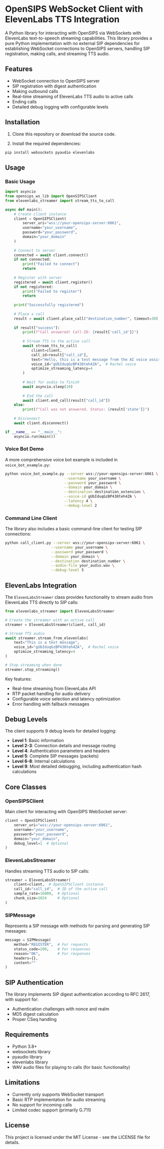# OpenSIPS WebSocket Client with ElevenLabs TTS Integration

A Python library for interacting with OpenSIPS via WebSockets with ElevenLabs text-to-speech streaming capabilities. This library provides a pure Python implementation with no external SIP dependencies for establishing WebSocket connections to OpenSIPS servers, handling SIP registration, making calls, and streaming TTS audio.

## Features

- WebSocket connection to OpenSIPS server
- SIP registration with digest authentication
- Making outbound calls
- Real-time streaming of ElevenLabs TTS audio to active calls
- Ending calls
- Detailed debug logging with configurable levels

## Installation

1. Clone this repository or download the source code.

2. Install the required dependencies:

```bash
pip install websockets pyaudio elevenlabs
```

## Usage

### Basic Usage

```python
import asyncio
from opensips_ws_lib import OpenSIPSClient
from elevenlabs_streamer import stream_tts_to_call

async def main():
    # Create client instance
    client = OpenSIPSClient(
        server_uri="wss://your-opensips-server:6061",
        username="your_username",
        password="your_password",
        domain="your_domain"
    )
    
    # Connect to server
    connected = await client.connect()
    if not connected:
        print("Failed to connect")
        return
    
    # Register with server
    registered = await client.register()
    if not registered:
        print("Failed to register")
        return
    
    print("Successfully registered")
    
    # Place a call
    result = await client.place_call("destination_number", timeout=30)
    
    if result["success"]:
        print(f"Call answered! Call-ID: {result['call_id']}")
        
        # Stream TTS to the active call
        await stream_tts_to_call(
            client=client,
            call_id=result["call_id"],
            text="Hello, this is a test message from the AI voice assistant. How are you today?",
            voice_id="gUbIduqGzBP438teh4ZA",  # Rachel voice
            optimize_streaming_latency=4
        )
        
        # Wait for audio to finish
        await asyncio.sleep(10)
        
        # End the call
        await client.end_call(result["call_id"])
    else:
        print(f"Call was not answered. Status: {result['state']}")
    
    # Disconnect
    await client.disconnect()

if __name__ == "__main__":
    asyncio.run(main())
```

### Voice Bot Demo

A more comprehensive voice bot example is included in `voice_bot_example.py`:

```bash
python voice_bot_example.py --server wss://your-opensips-server:6061 \
                           --username your_username \
                           --password your_password \
                           --domain your_domain \
                           --destination destination_extension \
                           --voice-id gUbIduqGzBP438teh4ZA \
                           --latency 4 \
                           --debug-level 2
```

### Command Line Client

The library also includes a basic command-line client for testing SIP connections:

```bash
python call_client.py --server wss://your-opensips-server:6061 \
                     --username your_username \
                     --password your_password \
                     --domain your_domain \
                     --destination destination_number \
                     --audio-file your_audio.wav \
                     --debug-level 5
```

## ElevenLabs Integration

The `ElevenLabsStreamer` class provides functionality to stream audio from ElevenLabs TTS directly to SIP calls:

```python
from elevenlabs_streamer import ElevenLabsStreamer

# Create the streamer with an active call
streamer = ElevenLabsStreamer(client, call_id)

# Stream TTS audio
await streamer.stream_from_elevenlabs(
    text="This is a test message",
    voice_id="gUbIduqGzBP438teh4ZA",  # Rachel voice
    optimize_streaming_latency=4
)

# Stop streaming when done
streamer.stop_streaming()
```

Key features:
- Real-time streaming from ElevenLabs API
- RTP packet handling for audio delivery
- Configurable voice selection and latency optimization
- Error handling with fallback messages

## Debug Levels

The client supports 9 debug levels for detailed logging:

- **Level 1**: Basic information
- **Level 2-3**: Connection details and message routing
- **Level 4**: Authentication parameters and headers
- **Level 5**: Complete SIP messages (packets)
- **Level 6-8**: Internal calculations
- **Level 9**: Most detailed debugging, including authentication hash calculations

## Core Classes

### OpenSIPSClient

Main client for interacting with OpenSIPS WebSocket server:

```python
client = OpenSIPSClient(
    server_uri="wss://your-opensips-server:6061",
    username="your_username",
    password="your_password",
    domain="your_domain",
    debug_level=1  # Optional
)
```

### ElevenLabsStreamer

Handles streaming TTS audio to SIP calls:

```python
streamer = ElevenLabsStreamer(
    client=client,  # OpenSIPSClient instance
    call_id="call_id",  # ID of the active call
    sample_rate=16000,  # Optional
    chunk_size=1024     # Optional
)
```

### SIPMessage

Represents a SIP message with methods for parsing and generating SIP messages:

```python
message = SIPMessage(
    method="REGISTER",  # For requests
    status_code=200,    # For responses
    reason="OK",        # For responses
    headers={},
    content=""
)
```

## SIP Authentication

The library implements SIP digest authentication according to RFC 2617, with support for:

- Authentication challenges with nonce and realm
- MD5 digest calculation
- Proper CSeq handling

## Requirements

- Python 3.8+
- websockets library
- pyaudio library
- elevenlabs library
- WAV audio files for playing to calls (for basic functionality)

## Limitations

- Currently only supports WebSocket transport
- Basic RTP implementation for audio streaming
- No support for incoming calls
- Limited codec support (primarily G.711)

## License

This project is licensed under the MIT License - see the LICENSE file for details.
